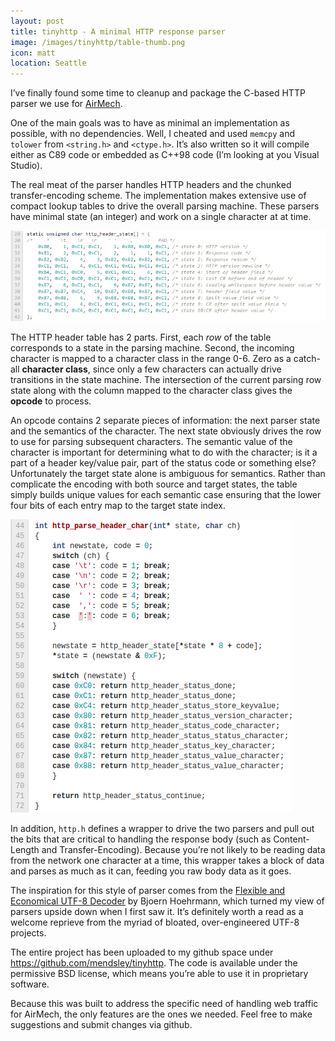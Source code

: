 ```yaml
---
layout: post
title: tinyhttp - A minimal HTTP response parser
image: /images/tinyhttp/table-thumb.png
icon: matt
location: Seattle
---
```


I’ve finally found some time to cleanup and package the C-based HTTP parser we use for [AirMech](http://airmech.com).

One of the main goals was to have as minimal an implementation as possible, with no dependencies. Well, I cheated and used `memcpy` and `tolower` from `<string.h>` and `<ctype.h>`. It’s also written so it will compile either as C89 code or embedded as C++98 code (I’m looking at you Visual Studio).

The real meat of the parser handles HTTP headers and the chunked transfer-encoding scheme. The implementation makes extensive use of compact lookup tables to drive the overall parsing machine. These parsers have minimal state (an integer) and work on a single character at at time.

![Lookup table](/images/tinyhttp/chart-table.png)

The HTTP header table has 2 parts. First, each *row* of the table corresponds to a state in the parsing machine. Second, the incoming character is mapped to a character class in the range 0-6. Zero as a catch-all **character class**, since only a few characters can actually drive transitions in the state machine. The intersection of the current parsing row state along with the column mapped to the character class gives the **opcode** to process.

An opcode contains 2 separate pieces of information: the next parser state and the semantics of the character. The next state obviously drives the row to use for parsing subsequent characters. The semantic value of the character is important for determining what to do with the character; is it a part of a header key/value pair, part of the status code or something else? Unfortunately the target state alone is ambiguous for semantics. Rather than complicate the encoding with both source and target states, the table simply builds unique values for each semantic case ensuring that the lower four bits of each entry map to the target state index.

![Lookup table](/images/tinyhttp/chart-code.png)

In addition, `http.h` defines a wrapper to drive the two parsers and pull out the bits that are critical to handling the response body (such as Content-Length and Transfer-Encoding). Because you’re not likely to be reading data from the network one character at a time, this wrapper takes a block of data and parses as much as it can, feeding you raw body data as it goes.

The inspiration for this style of parser comes from the [Flexible and Economical UTF-8 Decoder](http://bjoern.hoehrmann.de/utf-8/decoder/dfa/) by Bjoern Hoehrmann, which turned my view of parsers upside down when I first saw it. It’s definitely worth a read as a welcome reprieve from the myriad of bloated, over-engineered UTF-8 projects.

The entire project has been uploaded to my github space under <https://github.com/mendsley/tinyhttp>. The code is available under the permissive BSD license, which means you’re able to use it in proprietary software.

Because this was built to address the specific need of handling web traffic for AirMech, the only features are the ones we needed. Feel free to make suggestions and submit changes via github.
